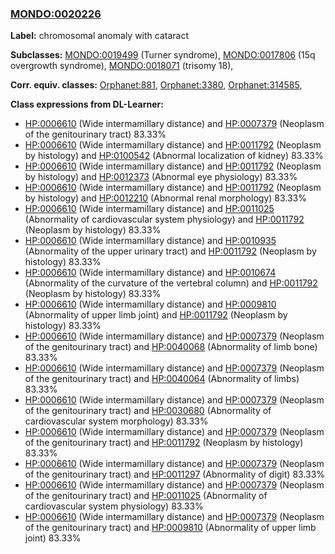 
### [MONDO:0020226](http://purl.obolibrary.org/obo/MONDO_0020226)
**Label:** chromosomal anomaly with cataract

**Subclasses:** [MONDO:0019499](http://purl.obolibrary.org/obo/MONDO_0019499) (Turner syndrome), [MONDO:0017806](http://purl.obolibrary.org/obo/MONDO_0017806) (15q overgrowth syndrome), [MONDO:0018071](http://purl.obolibrary.org/obo/MONDO_0018071) (trisomy 18), 

**Corr. equiv. classes:** [Orphanet:881](http://www.orpha.net/ORDO/Orphanet_881), [Orphanet:3380](http://www.orpha.net/ORDO/Orphanet_3380), [Orphanet:314585](http://www.orpha.net/ORDO/Orphanet_314585), 

**Class expressions from DL-Learner:**

- [HP:0006610](http://purl.obolibrary.org/obo/HP_0006610) (Wide intermamillary distance) and [HP:0007379](http://purl.obolibrary.org/obo/HP_0007379) (Neoplasm of the genitourinary tract) 83.33%
- [HP:0006610](http://purl.obolibrary.org/obo/HP_0006610) (Wide intermamillary distance) and [HP:0011792](http://purl.obolibrary.org/obo/HP_0011792) (Neoplasm by histology) and [HP:0100542](http://purl.obolibrary.org/obo/HP_0100542) (Abnormal localization of kidney) 83.33%
- [HP:0006610](http://purl.obolibrary.org/obo/HP_0006610) (Wide intermamillary distance) and [HP:0011792](http://purl.obolibrary.org/obo/HP_0011792) (Neoplasm by histology) and [HP:0012373](http://purl.obolibrary.org/obo/HP_0012373) (Abnormal eye physiology) 83.33%
- [HP:0006610](http://purl.obolibrary.org/obo/HP_0006610) (Wide intermamillary distance) and [HP:0011792](http://purl.obolibrary.org/obo/HP_0011792) (Neoplasm by histology) and [HP:0012210](http://purl.obolibrary.org/obo/HP_0012210) (Abnormal renal morphology) 83.33%
- [HP:0006610](http://purl.obolibrary.org/obo/HP_0006610) (Wide intermamillary distance) and [HP:0011025](http://purl.obolibrary.org/obo/HP_0011025) (Abnormality of cardiovascular system physiology) and [HP:0011792](http://purl.obolibrary.org/obo/HP_0011792) (Neoplasm by histology) 83.33%
- [HP:0006610](http://purl.obolibrary.org/obo/HP_0006610) (Wide intermamillary distance) and [HP:0010935](http://purl.obolibrary.org/obo/HP_0010935) (Abnormality of the upper urinary tract) and [HP:0011792](http://purl.obolibrary.org/obo/HP_0011792) (Neoplasm by histology) 83.33%
- [HP:0006610](http://purl.obolibrary.org/obo/HP_0006610) (Wide intermamillary distance) and [HP:0010674](http://purl.obolibrary.org/obo/HP_0010674) (Abnormality of the curvature of the vertebral column) and [HP:0011792](http://purl.obolibrary.org/obo/HP_0011792) (Neoplasm by histology) 83.33%
- [HP:0006610](http://purl.obolibrary.org/obo/HP_0006610) (Wide intermamillary distance) and [HP:0009810](http://purl.obolibrary.org/obo/HP_0009810) (Abnormality of upper limb joint) and [HP:0011792](http://purl.obolibrary.org/obo/HP_0011792) (Neoplasm by histology) 83.33%
- [HP:0006610](http://purl.obolibrary.org/obo/HP_0006610) (Wide intermamillary distance) and [HP:0007379](http://purl.obolibrary.org/obo/HP_0007379) (Neoplasm of the genitourinary tract) and [HP:0040068](http://purl.obolibrary.org/obo/HP_0040068) (Abnormality of limb bone) 83.33%
- [HP:0006610](http://purl.obolibrary.org/obo/HP_0006610) (Wide intermamillary distance) and [HP:0007379](http://purl.obolibrary.org/obo/HP_0007379) (Neoplasm of the genitourinary tract) and [HP:0040064](http://purl.obolibrary.org/obo/HP_0040064) (Abnormality of limbs) 83.33%
- [HP:0006610](http://purl.obolibrary.org/obo/HP_0006610) (Wide intermamillary distance) and [HP:0007379](http://purl.obolibrary.org/obo/HP_0007379) (Neoplasm of the genitourinary tract) and [HP:0030680](http://purl.obolibrary.org/obo/HP_0030680) (Abnormality of cardiovascular system morphology) 83.33%
- [HP:0006610](http://purl.obolibrary.org/obo/HP_0006610) (Wide intermamillary distance) and [HP:0007379](http://purl.obolibrary.org/obo/HP_0007379) (Neoplasm of the genitourinary tract) and [HP:0011792](http://purl.obolibrary.org/obo/HP_0011792) (Neoplasm by histology) 83.33%
- [HP:0006610](http://purl.obolibrary.org/obo/HP_0006610) (Wide intermamillary distance) and [HP:0007379](http://purl.obolibrary.org/obo/HP_0007379) (Neoplasm of the genitourinary tract) and [HP:0011297](http://purl.obolibrary.org/obo/HP_0011297) (Abnormality of digit) 83.33%
- [HP:0006610](http://purl.obolibrary.org/obo/HP_0006610) (Wide intermamillary distance) and [HP:0007379](http://purl.obolibrary.org/obo/HP_0007379) (Neoplasm of the genitourinary tract) and [HP:0011025](http://purl.obolibrary.org/obo/HP_0011025) (Abnormality of cardiovascular system physiology) 83.33%
- [HP:0006610](http://purl.obolibrary.org/obo/HP_0006610) (Wide intermamillary distance) and [HP:0007379](http://purl.obolibrary.org/obo/HP_0007379) (Neoplasm of the genitourinary tract) and [HP:0009810](http://purl.obolibrary.org/obo/HP_0009810) (Abnormality of upper limb joint) 83.33%


